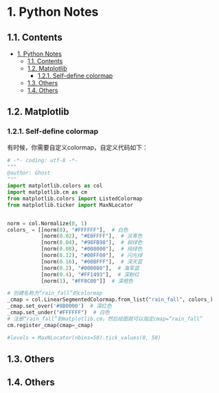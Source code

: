 # 1. Python Notes

## 1.1. Contents

- [1. Python Notes](#1-python-notes)
  - [1.1. Contents](#11-contents)
  - [1.2. Matplotlib](#12-matplotlib)
    - [1.2.1. Self-define colormap](#121-self-define-colormap)
  - [1.3. Others](#13-others)
  - [1.4. Others](#14-others)

## 1.2. Matplotlib

### 1.2.1. Self-define colormap

有时候，你需要自定义colormap，自定义代码如下：  

```python
# -*- coding: utf-8 -*-
"""
@author: Ghost
"""
import matplotlib.colors as col
import matplotlib.cm as cm
from matplotlib.colors import ListedColormap
from matplotlib.ticker import MaxNLocator


norm = col.Normalize(0, 1)
colors_ = [[norm(0), "#FFFFFF"],  # 白色
           [norm(0.02), "#E0FFFF"],  # 淡青色
           [norm(0.04), "#98FB98"],  # 弱绿色
           [norm(0.08), "#008000"],  # 纯绿色
           [norm(0.12), "#00FF00"],  # 闪光绿
           [norm(0.16), "#00BFFF"],  # 深天蓝
           [norm(0.2), "#000080"],  # 海军蓝
           [norm(0.4), "#FF1493"],  # 深粉红
           [norm(1), "#FF8C00"]]  # 深橙色

# 创建名称为“rain_fall”的colormap
_cmap = col.LinearSegmentedColormap.from_list("rain_fall", colors_)
_cmap.set_over('#8B0000')  # 深红色
_cmap.set_under("#FFFFFF")  # 白色
# 注册“rain_fall”到matplotlib.cm，然后绘图就可以指定cmap=“rain_fall”
cm.register_cmap(cmap=_cmap)

#levels = MaxNLocator(nbins=50).tick_values(0, 50)
```

## 1.3. Others


## 1.4. Others